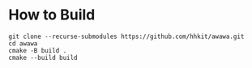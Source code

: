 # How to Build

```
git clone --recurse-submodules https://github.com/hhkit/awawa.git
cd awawa
cmake -B build .
cmake --build build
```